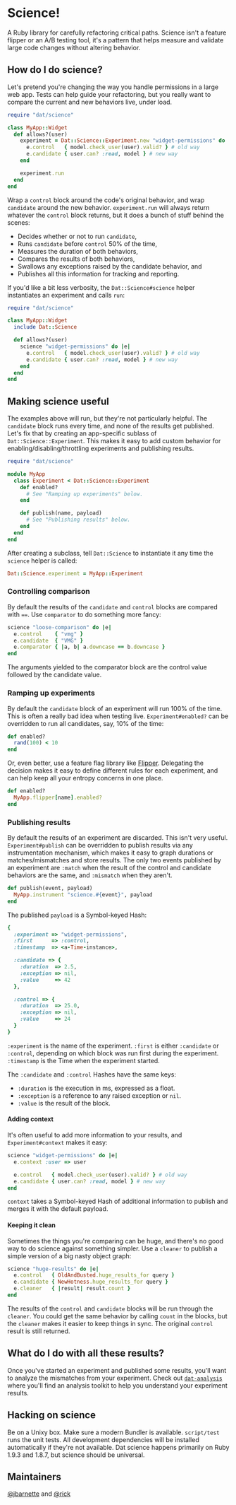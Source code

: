 # Science!

A Ruby library for carefully refactoring critical paths. Science isn't a feature
flipper or an A/B testing tool, it's a pattern that helps measure and validate
large code changes without altering behavior.

## How do I do science?

Let's pretend you're changing the way you handle permissions in a large web app.
Tests can help guide your refactoring, but you really want to compare the
current and new behaviors live, under load.

```ruby
require "dat/science"

class MyApp::Widget
  def allows?(user)
    experiment = Dat::Science::Experiment.new "widget-permissions" do |e|
      e.control   { model.check_user(user).valid? } # old way
      e.candidate { user.can? :read, model } # new way
    end

    experiment.run
  end
end
```

Wrap a `control` block around the code's original behavior, and wrap `candidate`
around the new behavior. `experiment.run` will always return whatever the
`control` block returns, but it does a bunch of stuff behind the scenes:

* Decides whether or not to run `candidate`,
* Runs `candidate` before `control` 50% of the time,
* Measures the duration of both behaviors,
* Compares the results of both behaviors,
* Swallows any exceptions raised by the candidate behavior, and
* Publishes all this information for tracking and reporting.

If you'd like a bit less verbosity, the `Dat::Science#science` helper
instantiates an experiment and calls `run`:

```ruby
require "dat/science"

class MyApp::Widget
  include Dat::Science

  def allows?(user)
    science "widget-permissions" do |e|
      e.control   { model.check_user(user).valid? } # old way
      e.candidate { user.can? :read, model } # new way
    end
  end
end
```

## Making science useful

The examples above will run, but they're not particularly helpful. The
`candidate` block runs every time, and none of the results get
published. Let's fix that by creating an app-specific sublass of
`Dat::Science::Experiment`. This makes it easy to add custom behavior
for enabling/disabling/throttling experiments and publishing results.

```ruby
require "dat/science"

module MyApp
  class Experiment < Dat::Science::Experiment
    def enabled?
      # See "Ramping up experiments" below.
    end

    def publish(name, payload)
      # See "Publishing results" below.
    end
  end
end
```

After creating a subclass, tell `Dat::Science` to instantiate it any time the
`science` helper is called:

```ruby
Dat::Science.experiment = MyApp::Experiment
```

### Controlling comparison

By default the results of the `candidate` and `control` blocks are compared
with `==`. Use `comparator` to do something more fancy:

```ruby
science "loose-comparison" do |e|
  e.control    { "vmg" }
  e.candidate  { "VMG" }
  e.comparator { |a, b| a.downcase == b.downcase }
end
```

The arguments yielded to the comparator block are the control value followed by
the candidate value.

### Ramping up experiments

By default the `candidate` block of an experiment will run 100% of the time.
This is often a really bad idea when testing live. `Experiment#enabled?` can be
overridden to run all candidates, say, 10% of the time:

```ruby
def enabled?
  rand(100) < 10
end
```

Or, even better, use a feature flag library like [Flipper][]. Delegating the
decision makes it easy to define different rules for each experiment, and can
help keep all your entropy concerns in one place.

[Flipper]: https://github.com/jnunemaker/flipper

```ruby
def enabled?
  MyApp.flipper[name].enabled?
end
```

### Publishing results

By default the results of an experiment are discarded. This isn't very useful.
`Experiment#publish` can be overridden to publish results via any
instrumentation mechanism, which makes it easy to graph durations or
matches/mismatches and store results. The only two events published by an
experiment are `:match` when the result of the control and candidate behaviors
are the same, and `:mismatch` when they aren't.

```ruby
def publish(event, payload)
  MyApp.instrument "science.#{event}", payload
end
```

The published `payload` is a Symbol-keyed Hash:

```ruby
{
  :experiment => "widget-permissions",
  :first      => :control,
  :timestamp  => <a-Time-instance>,

  :candidate => {
    :duration  => 2.5,
    :exception => nil,
    :value     => 42
  },

  :control => {
    :duration  => 25.0,
    :exception => nil,
    :value     => 24
  }
}
```

`:experiment` is the name of the experiment. `:first` is either `:candidate` or
`:control`, depending on which block was run first during the experiment.
`:timestamp` is the Time when the experiment started.

The `:candidate` and `:control` Hashes have the same keys:

* `:duration` is the execution in ms, expressed as a float.
* `:exception` is a reference to any raised exception or `nil`.
* `:value` is the result of the block.

#### Adding context

It's often useful to add more information to your results, and
`Experiment#context` makes it easy:

```ruby
science "widget-permissions" do |e|
  e.context :user => user

  e.control   { model.check_user(user).valid? } # old way
  e.candidate { user.can? :read, model } # new way
end
```

`context` takes a Symbol-keyed Hash of additional information to publish and
merges it with the default payload.

#### Keeping it clean

Sometimes the things you're comparing can be huge, and there's no good way
to do science against something simpler. Use a `cleaner` to publish a
simple version of a big nasty object graph:

```ruby
science "huge-results" do |e|
  e.control   { OldAndBusted.huge_results_for query }
  e.candidate { NewHotness.huge_results_for query }
  e.cleaner   { |result| result.count }
end
```

The results of the `control` and `candidate` blocks will be run through the
`cleaner`. You could get the same behavior by calling `count` in the blocks,
but the `cleaner` makes it easier to keep things in sync. The original
`control` result is still returned.

## What do I do with all these results?

Once you've started an experiment and published some results, you'll want to
analyze the mismatches from your experiment.  Check out
[`dat-analysis`](https://github.com/github/dat-analysis) where you'll find an
analysis toolkit to help you understand your experiment results.

## Hacking on science

Be on a Unixy box. Make sure a modern Bundler is available. `script/test` runs
the unit tests. All development dependencies will be installed automatically if
they're not available. Dat science happens primarily on Ruby 1.9.3 and 1.8.7,
but science should be universal.

## Maintainers

[@jbarnette](https://github.com/jbarnette) and [@rick](https://github.com/rick)
